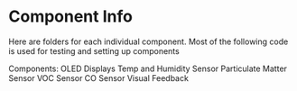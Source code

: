 # Component Info
Here are folders for each individual component. Most of the following code is used for testing and setting up components

Components:
OLED Displays
Temp and Humidity Sensor
Particulate Matter Sensor
VOC Sensor
CO Sensor
Visual Feedback 
